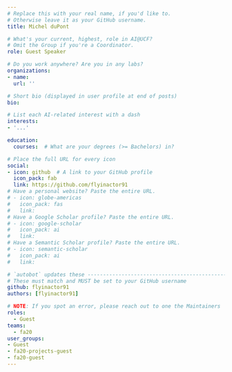 ```yaml
---
# Replace this with your real name, if you'd like to.
# Otherwise leave it as your GitHub username.
title: Michel duPont

# What's your current, highest, role in AI@UCF?
# Omit the Group if you're a Coordinator.
role: Guest Speaker

# Do you work anywhere? Are you in any labs?
organizations:
- name:
  url: ''

# Short bio (displayed in user profile at end of posts)
bio:

# List each AI-related interest with a dash
interests:
- '...'

education:
  courses:  # What are your degrees (>= Bachelors) in?

# Place the full URL for every icon
social:
- icon: github  # A link to your GitHub profile
  icon_pack: fab
  link: https://github.com/flyinactor91
# Have a personal website? Paste the entire URL.
# - icon: globe-americas
#   icon_pack: fas
#   link: 
# Have a Google Scholar profile? Paste the entire URL.
# - icon: google-scholar
#   icon_pack: ai
#   link: 
# Have a Semantic Scholar profile? Paste the entire URL.
# - icon: semantic-scholar
#   icon_pack: ai
#   link: 

# `autobot` updates these ----------------------------------------------------
# These must match and MUST be set to your GitHub username
github: flyinactor91
authors: [flyinactor91]

# NOTE: If you spot an error, please reach out to one the Maintainers
roles:
  - Guest
teams:
  - fa20
user_groups:
- Guest
- fa20-projects-guest
- fa20-guest
---
```

